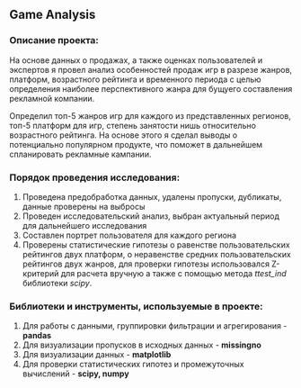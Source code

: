 ## Game Analysis

### Описание проекта:

На основе данных о продажах, а также оценках пользователей и экспертов я провел анализ особенностей продаж игр в разрезе жанров, платформ, возрастного рейтинга и временного периода с целью определения наиболее перспективного жанра для бущуего составления рекламной компании. 

Определил топ-5 жанров игр для каждого из представленных регионов, топ-5 платформ для игр, степень занятости нишь относительно возрастного рейтинга. На основе этого я сделал выводы о потенциально популярном продукте, что поможет в дальнейшем спланировать рекламные кампании.

### Порядок проведения исследования:

 1) Проведена предобработка данных, удалены пропуски, дубликаты, данные проверены на выбросы
 2) Проведен исследовательский анализ, выбран актуальный период для дальнейшего исследования
 3) Составлен портрет пользователя для каждого региона
 4) Проверены статистические гипотезы о равенстве пользовательских рейтингов двух платформ, о неравенстве средних пользовательских рейтингов двух жанров, для проверки гипотезы использовался Z-критерий для расчета вручную а также с помощью метода *ttest_ind* библиотеки *scipy*.
 
### Библиотеки и инструменты, используемые в проекте:

 1. Для работы с данными, группировки фильтрации и агрегирования - **pandas**
 2. Для визуализации пропусков в исходных данных - **missingno**
 3. Для визуализации данных  - **matplotlib**
 4. Для проверки статистических гипотез и промежуточных вычислений - **scipy, numpy**
